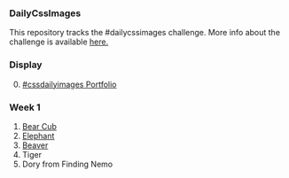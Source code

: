 ### DailyCssImages

This repository tracks the #dailycssimages challenge. More info about the challenge is available [here.](http://dailycssimages.com/)

### Display

0. [#cssdailyimages Portfolio](https://codepen.io/feuerbird29/full/gxObKv/)

### Week 1

1. [Bear Cub](https://codepen.io/feuerbird29/pen/JWOBdV)
2. [Elephant](https://codepen.io/feuerbird29/full/jLNjmw/)
3. [Beaver](https://codepen.io/feuerbird29/full/OjPRmm/)
4. Tiger
5. Dory from Finding Nemo

